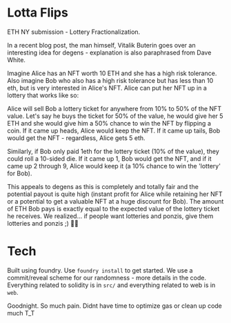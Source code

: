 # Lotta Flips

ETH NY submission - Lottery Fractionalization.

In a recent blog post, the man himself, Vitalik Buterin goes over an interesting idea for degens - explanation is also paraphrased from Dave White.

Imagine Alice has an NFT worth 10 ETH and she has a high risk tolerance. Also imagine Bob who also has a high risk tolerance but has less than 10 eth, but is very interested in Alice's NFT. Alice can put her NFT up in a lottery that works like so:

Alice will sell Bob a lottery ticket for anywhere from 10% to 50% of the NFT value. Let's say he buys the ticket for 50% of the value, he would give her 5 ETH and she would give him a 50% chance to win the NFT by flipping a coin. If it came up heads, Alice would keep the NFT. If it came up tails, Bob would get the NFT - regardless, Alice gets 5 eth.

Similarly, if Bob only paid 1eth for the lottery ticket (10% of the value), they could roll a 10-sided die. If it came up 1, Bob would get the NFT, and if it came up 2 through 9, Alice would keep it (a 10% chance to win the 'lottery' for Bob).

This appeals to degens as this is completely and totally fair and the potential payout is quite high (instant profit for Alice while retaining her NFT or a potential to get a valuable NFT at a huge discount for Bob). The amount of ETH Bob pays is exactly equal to the expected value of the lottery ticket he receives. We realized... if people want lotteries and ponzis, give them lotteries and ponzis ;) 🤷‍♂️

# Tech

Built using foundry. Use `foundry install` to get started. We use a commit/reveal scheme for our randomness - more details in the code. Everything related to solidity is in `src/` and everything related to web is in `web`.

Goodnight. So much pain. Didnt have time to optimize gas or clean up code much T_T